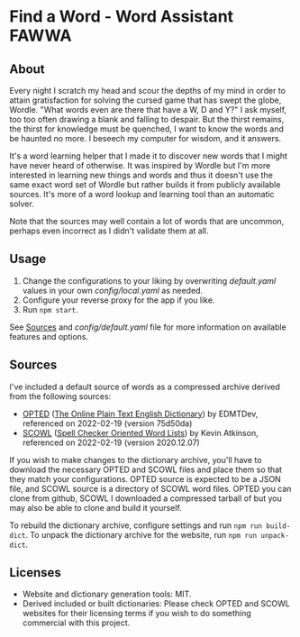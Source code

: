 # Find a Word - Word Assistant FAWWA

## About

Every night I scratch my head and scour the depths of my mind in order to attain gratisfaction for solving the cursed game that has swept the globe, Wordle. "What words even are there that have a W, D and Y?" I ask myself, too too often drawing a blank and falling to despair. But the thirst remains, the thirst for knowledge must be quenched, I want to know the words and be haunted no more. I beseech my computer for wisdom, and it answers.

It's a word learning helper that I made it to discover new words that I might have never heard of otherwise. It was inspired by Wordle but I'm more interested in learning new things and words and thus it doesn't use the same exact word set of Wordle but rather builds it from publicly available sources. It's more of a word lookup and learning tool than an automatic solver.

Note that the sources may well contain a lot of words that are uncommon, perhaps even incorrect as I didn't validate them at all.

## Usage

1. Change the configurations to your liking by overwriting _default.yaml_ values in your own _config/local.yaml_ as needed.
2. Configure your reverse proxy for the app if you like.
3. Run `npm start`.

See [Sources](#sources) and _config/default.yaml_ file for more information on available features and options.

## Sources

I've included a default source of words as a compressed archive derived from the following sources:

- [OPTED](https://github.com/eddydn/DictionaryDatabase) ([The Online Plain Text English Dictionary](https://www.mso.anu.edu.au/~ralph/OPTED/)) by EDMTDev, referenced on 2022-02-19 (version 75d50da)
- [SCOWL](https://github.com/en-wl/wordlist) ([Spell Checker Oriented Word Lists](http://wordlist.aspell.net/)) by Kevin Atkinson, referenced on 2022-02-19 (version 2020.12.07)

If you wish to make changes to the dictionary archive, you'll have to download the necessary OPTED and SCOWL files and place them so that they match your configurations. OPTED source is expected to be a JSON file, and SCOWL source is a directory of SCOWL word files. OPTED you can clone from github, SCOWL I downloaded a compressed tarball of but you may also be able to clone and build it yourself.

To rebuild the dictionary archive, configure settings and run `npm run build-dict`. To unpack the dictionary archive for the website, run `npm run unpack-dict`.

## Licenses

- Website and dictionary generation tools: MIT.
- Derived included or built dictionaries: Please check OPTED and SCOWL websites for their licensing terms if you wish to do something commercial with this project.
